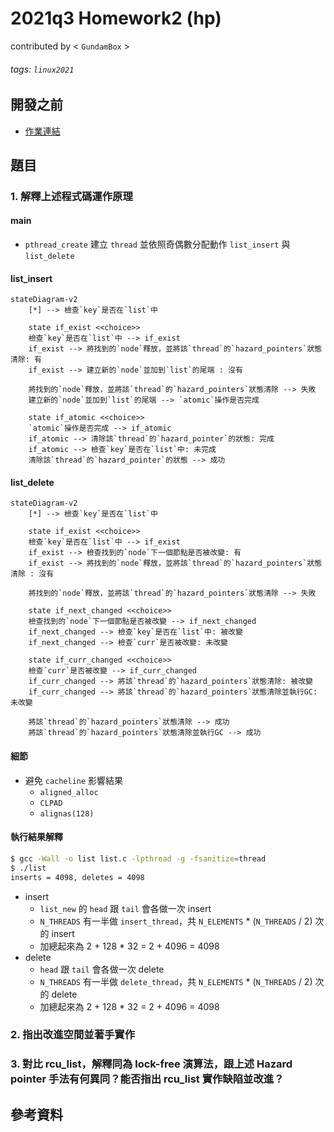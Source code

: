 # 2021q3 Homework2 (hp)
contributed by < `GundamBox` >

###### tags: `linux2021`

## 開發之前

- [作業連結][linux2021-summer-homework2]

## 題目

### 1. 解釋上述程式碼運作原理

#### main

- `pthread_create` 建立 `thread` 並依照奇偶數分配動作 `list_insert` 與 `list_delete`

#### list_insert

```mermaid
stateDiagram-v2
    [*] --> 檢查`key`是否在`list`中
    
    state if_exist <<choice>>
    檢查`key`是否在`list`中 --> if_exist
    if_exist --> 將找到的`node`釋放，並將該`thread`的`hazard_pointers`狀態清除: 有
    if_exist --> 建立新的`node`並加到`list`的尾端 : 沒有

    將找到的`node`釋放，並將該`thread`的`hazard_pointers`狀態清除 --> 失敗
    建立新的`node`並加到`list`的尾端 --> `atomic`操作是否完成
    
    state if_atomic <<choice>>
    `atomic`操作是否完成 --> if_atomic
    if_atomic --> 清除該`thread`的`hazard_pointer`的狀態: 完成
    if_atomic --> 檢查`key`是否在`list`中: 未完成
    清除該`thread`的`hazard_pointer`的狀態 --> 成功
```

#### list_delete

```mermaid
stateDiagram-v2
    [*] --> 檢查`key`是否在`list`中

    state if_exist <<choice>>
    檢查`key`是否在`list`中 --> if_exist
    if_exist --> 檢查找到的`node`下一個節點是否被改變: 有
    if_exist --> 將找到的`node`釋放，並將該`thread`的`hazard_pointers`狀態清除 : 沒有
    
    將找到的`node`釋放，並將該`thread`的`hazard_pointers`狀態清除 --> 失敗

    state if_next_changed <<choice>>
    檢查找到的`node`下一個節點是否被改變 --> if_next_changed
    if_next_changed --> 檢查`key`是否在`list`中: 被改變
    if_next_changed --> 檢查`curr`是否被改變: 未改變

    state if_curr_changed <<choice>>
    檢查`curr`是否被改變 --> if_curr_changed
    if_curr_changed --> 將該`thread`的`hazard_pointers`狀態清除: 被改變
    if_curr_changed --> 將該`thread`的`hazard_pointers`狀態清除並執行GC: 未改變

    將該`thread`的`hazard_pointers`狀態清除 --> 成功
    將該`thread`的`hazard_pointers`狀態清除並執行GC --> 成功
```

#### 細節

- 避免 `cacheline` 影響結果
    - `aligned_alloc`
    - `CLPAD`
    - `alignas(128)`
    
#### 執行結果解釋

```bash
$ gcc -Wall -o list list.c -lpthread -g -fsanitize=thread 
$ ./list 
inserts = 4098, deletes = 4098
```

- insert
    - `list_new` 的 `head` 跟 `tail` 會各做一次 insert
    - `N_THREADS` 有一半做 `insert_thread`，共 `N_ELEMENTS` * (`N_THREADS` / 2) 次的 insert
    - 加總起來為 2 + 128 * 32 = 2 + 4096 = 4098
- delete
    - `head` 跟 `tail` 會各做一次 delete
    - `N_THREADS` 有一半做 `delete_thread`，共 `N_ELEMENTS` * (`N_THREADS` / 2) 次的 delete
    - 加總起來為 2 + 128 * 32 = 2 + 4096 = 4098

### 2. 指出改進空間並著手實作

### 3. 對比 rcu_list，解釋同為 lock-free 演算法，跟上述 Hazard pointer 手法有何異同？能否指出 rcu_list 實作缺陷並改進？

## 參考資料

[linux2021-summer-homework2]: https://hackmd.io/@sysprog/linux2021-summer-homework2